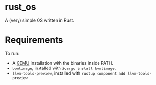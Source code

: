 # rust_os

A (very) simple OS written in Rust.

# Requirements

To run:
- A [QEMU](https://www.qemu.org/) installation with the binaries inside PATH.
- `bootimage`, installed with `$cargo install bootimage`.
- `llvm-tools-preview`, installed with `rustup component add llvm-tools-preview`